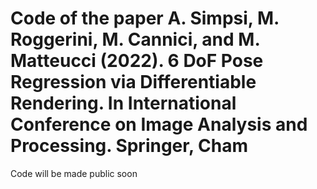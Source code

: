 # Code of the paper A. Simpsi, M. Roggerini, M. Cannici, and M. Matteucci (2022). 6 DoF Pose Regression via Differentiable Rendering. In International Conference on Image Analysis and Processing. Springer, Cham
  
Code will be made public soon
